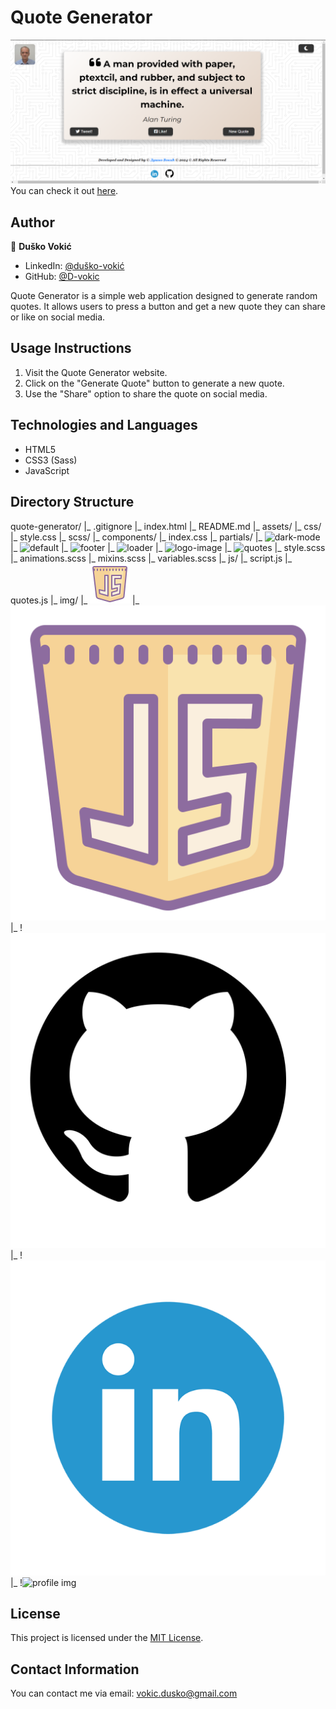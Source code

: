 

# Quote Generator

![Quote Generator Preview](screenshot.png)
You can check it out [here](https://d-vokic.github.io/Quotations-Generator-App/).

## Author

👤 **Duško Vokić**

* LinkedIn: [@duško-vokić](www.linkedin.com/in/duško-vokić-0337a2106)
* GitHub: [@D-vokic](https://github.com/D-vokic)

Quote Generator is a simple web application designed to generate random quotes. It allows users to press a button and get a new quote they can share or like on social media.

## Usage Instructions

1. Visit the Quote Generator website.
2. Click on the "Generate Quote" button to generate a new quote.
3. Use the "Share" option to share the quote on social media.

## Technologies and Languages

- HTML5
- CSS3 (Sass)
- JavaScript

## Directory Structure

quote-generator/
|_ .gitignore
|_ index.html
|_ README.md
|_ assets/
|_ css/
|_ style.css
|_ scss/
|_ components/
|_ index.css
|_ partials/
|_ ![dark-mode](assets/scss/partials/_darkMode.scss)
|_ ![default](assets/scss/partials/_default.scss)
|_ ![footer](assets/scss/partials/_footer.scss)
|_ ![loader](assets/scss/partials/_loader.scss)
|_ ![logo-image](assets/scss/partials/_logoPicture.scss)
|_ ![quotes](assets/scss/partials/_quote.scss)
|_ style.scss
|_ animations.scss
|_ mixins.scss
|_ variables.scss
|_ js/
|_ script.js
|_ quotes.js
|_ img/
|_ ![favicon64](assets/img/favicon-64px.png)
|_ ![favicon512](assets/img/favicon-512px.png)
|_ !![github img](assets/img/github_logo.png)
|_ !![linkedin img](assets/img/linkedin_logo.png)
|_ !![profile img](assets/img/profilna_logo.png)


## License

This project is licensed under the [MIT License](https://www.mit.edu/~amini/LICENSE.md).

## Contact Information

You can contact me via email: vokic.dusko@gmail.com
